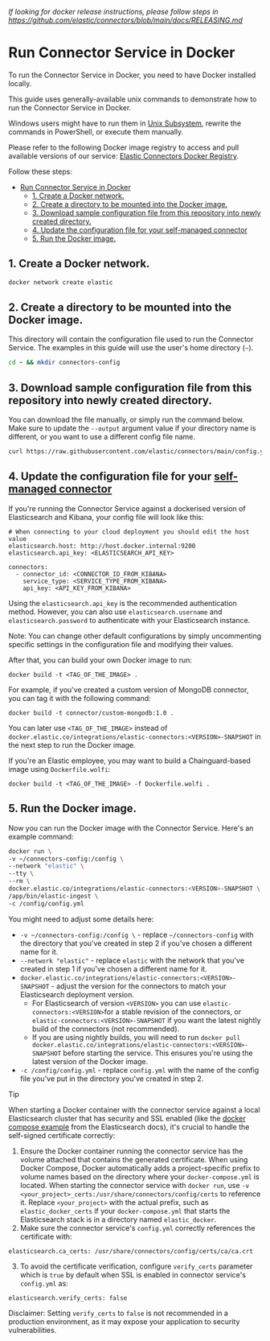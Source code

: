 _If looking for docker release instructions, please follow steps in https://github.com/elastic/connectors/blob/main/docs/RELEASING.md_

# Run Connector Service in Docker

To run the Connector Service in Docker, you need to have Docker installed locally.

This guide uses generally-available unix commands to demonstrate how to run the Connector Service in Docker.

Windows users might have to run them in [Unix Subsystem](https://learn.microsoft.com/en-us/windows/wsl/about), rewrite the commands in PowerShell, or execute them manually.

Please refer to the following Docker image registry to access and pull available versions of our service: [Elastic Connectors Docker Registry](https://www.docker.elastic.co/r/integrations/elastic-connectors).

Follow these steps:

- [Run Connector Service in Docker](#run-connector-service-in-docker)
  - [1. Create a Docker network.](#1-create-a-docker-network)
  - [2. Create a directory to be mounted into the Docker image.](#2-create-a-directory-to-be-mounted-into-the-docker-image)
  - [3. Download sample configuration file from this repository into newly created directory.](#3-download-sample-configuration-file-from-this-repository-into-newly-created-directory)
  - [4. Update the configuration file for your self-managed connector](#4-update-the-configuration-file-for-your-self-managed-connector)
  - [5. Run the Docker image.](#5-run-the-docker-image)

## 1. Create a Docker network.

```sh
docker network create elastic
```

## 2. Create a directory to be mounted into the Docker image.

This directory will contain the configuration file used to run the Connector Service. The examples in this guide will use the user's home directory (`~`).

```sh
cd ~ && mkdir connectors-config
```

## 3. Download sample configuration file from this repository into newly created directory.

You can download the file manually, or simply run the command below. Make sure to update the `--output` argument value if your directory name is different, or you want to use a different config file name.

```sh
curl https://raw.githubusercontent.com/elastic/connectors/main/config.yml.example --output ~/connectors-config/config.yml
```

## 4. Update the configuration file for your [self-managed connector](https://www.elastic.co/guide/en/enterprise-search/current/build-connector.html#build-connector-usage)

If you're running the Connector Service against a dockerised version of Elasticsearch and Kibana, your config file will look like this:

```
# When connecting to your cloud deployment you should edit the host value
elasticsearch.host: http://host.docker.internal:9200
elasticsearch.api_key: <ELASTICSEARCH_API_KEY>

connectors:
  - connector_id: <CONNECTOR_ID_FROM_KIBANA>
    service_type: <SERVICE_TYPE_FROM_KIBANA>
    api_key: <API_KEY_FROM_KIBANA>

```

Using the `elasticsearch.api_key` is the recommended authentication method. However, you can also use `elasticsearch.username` and `elasticsearch.password` to authenticate with your Elasticsearch instance.

Note: You can change other default configurations by simply uncommenting specific settings in the configuration file and modifying their values.

After that, you can build your own Docker image to run:

```
docker build -t <TAG_OF_THE_IMAGE> .
```

For example, if you've created a custom version of MongoDB connector, you can tag it with the following command:

```
docker build -t connector/custom-mongodb:1.0 .
```

You can later use `<TAG_OF_THE_IMAGE>` instead of `docker.elastic.co/integrations/elastic-connectors:<VERSION>-SNAPSHOT` in the next step to run the Docker image.

If you're an Elastic employee, you may want to build a Chainguard-based image using `Dockerfile.wolfi`:

```
docker build -t <TAG_OF_THE_IMAGE> -f Dockerfile.wolfi .
```

## 5. Run the Docker image.

Now you can run the Docker image with the Connector Service. Here's an example command:

```sh
docker run \
-v ~/connectors-config:/config \
--network "elastic" \
--tty \
--rm \
docker.elastic.co/integrations/elastic-connectors:<VERSION>-SNAPSHOT \
/app/bin/elastic-ingest \
-c /config/config.yml
```

You might need to adjust some details here:

- `-v ~/connectors-config:/config \` - replace `~/connectors-config` with the directory that you've created in step 2 if you've chosen a different name for it.
- `--network "elastic"` - replace `elastic` with the network that you've created in step 1 if you've chosen a different name for it.
- `docker.elastic.co/integrations/elastic-connectors:<VERSION>-SNAPSHOT` - adjust the version for the connectors to match your Elasticsearch deployment version.
  - For Elasticsearch of version `<VERSION>` you can use `elastic-connectors:<VERSION>`for a stable revision of the connectors, or `elastic-connectors:<VERSION>-SNAPSHOT` if you want the latest nightly build of the connectors (not recommended).
  - If you are using nightly builds, you will need to run `docker pull docker.elastic.co/integrations/elastic-connectors:<VERSION>-SNAPSHOT` before starting the service. This ensures you're using the latest version of the Docker image.
- `-c /config/config.yml` - replace `config.yml` with the name of the config file you've put in the directory you've created in step 2.

> [!TIP]
> When starting a Docker container with the connector service against a local Elasticsearch cluster that has security and SSL enabled (like the [docker compose example](https://www.elastic.co/guide/en/elasticsearch/reference/current/docker.html#docker-compose-file) from the Elasticsearch docs), it's crucial to handle the self-signed certificate correctly:
> 1. Ensure the Docker container running the connector service has the volume attached that contains the generated certificate. When using Docker Compose, Docker automatically adds a project-specific prefix to volume names based on the directory where your `docker-compose.yml` is located. When starting the connector service with `docker run`, use `-v <your_project>_certs:/usr/share/connectors/config/certs` to reference it. Replace `<your_project>` with the actual prefix, such as `elastic_docker_certs` if your `docker-compose.yml` that starts the Elasticsearch stack is in a directory named `elastic_docker`.
> 2. Make sure the connector service's `config.yml` correctly references the certificate with:
> ```
> elasticsearch.ca_certs: /usr/share/connectors/config/certs/ca/ca.crt
> ```
> 3. To avoid the certificate verification, configure `verify_certs` parameter which is `true` by default when SSL is enabled in connector service's `config.yml` as:
> ```
> elasticsearch.verify_certs: false
> ```
> Disclaimer: Setting `verify_certs` to `false` is not recommended in a production environment, as it may expose your application to security vulnerabilities.